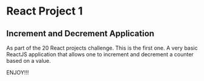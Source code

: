 # React Project 1

## Increment and Decrement Application

As part of the 20 React projects challenge. This is the first one. A very basic ReactJS application that allows one to increment and decrement a counter based on a value.

ENJOY!!!
